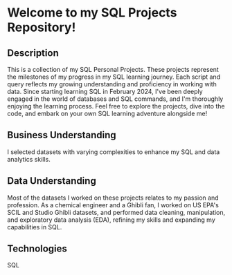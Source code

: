 # Welcome to my SQL Projects Repository!

## Description 
This is a collection of my SQL Personal Projects. These projects represent the milestones of my progress in my SQL learning journey. Each script and query reflects my growing understanding and proficiency in working with data. Since starting learning SQL in February 2024, I've been deeply engaged in the world of databases and SQL commands, and I'm thoroughly enjoying the learning process. Feel free to explore the projects, dive into the code, and embark on your own SQL learning adventure alongside me!

## Business Understanding
I selected datasets with varying complexities to enhance my SQL and data analytics skills.

## Data Understanding
Most of the datasets I worked on these projects relates to my passion and profession. As a chemical engineer and a Ghibli fan, I worked on US EPA's SCIL and Studio Ghibli datasets, and performed data cleaning, manipulation, and exploratory data analysis (EDA), refining my skills and expanding my capabilities in SQL. 

## Technologies
SQL



